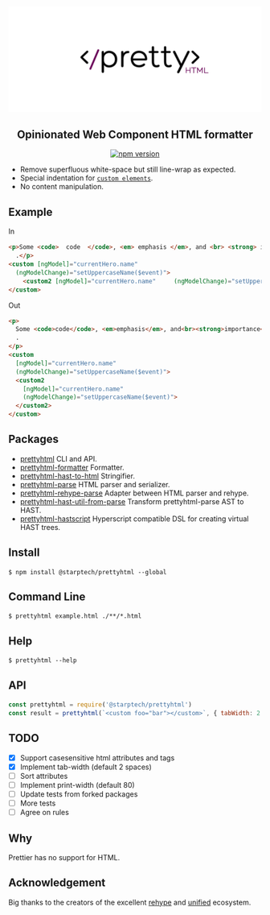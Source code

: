 ![Prettyhtml Banner](/logo.png)

<h2 align="center">Opinionated Web Component HTML formatter</h2>

<p align="center">
  <a href="https://www.npmjs.com/package/prettyhtml">
    <img alt="npm version" src="https://img.shields.io/npm/v/@starptech/prettyhtml.svg?style=flat-square">
  </a>
</p>

- Remove superfluous white-space but still line-wrap as expected.
- Special indentation for [`custom elements`](https://developers.google.com/web/fundamentals/web-components/).
- No content manipulation.

## Example

In

```html
<p>Some <code>  code  </code>, <em> emphasis </em>, and <br> <strong> importance </strong>
  .</p>
<custom [ngModel]="currentHero.name"
  (ngModelChange)="setUppercaseName($event)">
    <custom2 [ngModel]="currentHero.name"     (ngModelChange)="setUppercaseName($event)">   </custom2>
</custom>
```

Out

```html
<p>
  Some <code>code</code>, <em>emphasis</em>, and<br><strong>importance</strong>
  .
</p>
<custom
  [ngModel]="currentHero.name"
  (ngModelChange)="setUppercaseName($event)">
  <custom2
    [ngModel]="currentHero.name"
    (ngModelChange)="setUppercaseName($event)">
  </custom2>
</custom>
```

## Packages

* [prettyhtml](/packages/prettyhtml) CLI and API.
* [prettyhtml-formatter](/packages/prettyhtml-formatter) Formatter.
* [prettyhtml-hast-to-html](/packages/prettyhtml-hast-to-html) Stringifier.
* [prettyhtml-parse](/packages/prettyhtml-parse) HTML parser and serializer.
* [prettyhtml-rehype-parse](/packages/prettyhtml-rehype-parse) Adapter between HTML parser and rehype.
* [prettyhtml-hast-util-from-parse](/packages/prettyhtml-hast-util-from-parse) Transform prettyhtml-parse AST to HAST.
* [prettyhtml-hastscript](/packages/prettyhtml-hastscript) Hyperscript compatible DSL for creating virtual HAST trees.

## Install

```
$ npm install @starptech/prettyhtml --global
```

## Command Line

```
$ prettyhtml example.html ./**/*.html
```

## Help

```
$ prettyhtml --help
```

## API

```js
const prettyhtml = require('@starptech/prettyhtml')
const result = prettyhtml(`<custom foo="bar"></custom>`, { tabWidth: 2 })
```

## TODO

* [X] Support casesensitive html attributes and tags
* [X] Implement tab-width (default 2 spaces)
* [ ] Sort attributes
* [ ] Implement print-width (default 80)
* [ ] Update tests from forked packages
* [ ] More tests
* [ ] Agree on rules
 
## Why

Prettier has no support for HTML.


## Acknowledgement

Big thanks to the creators of the excellent [rehype](https://github.com/rehypejs/rehype) and [unified](https://github.com/unifiedjs/unified) ecosystem.
